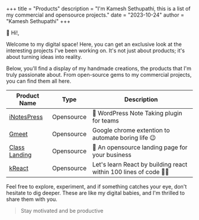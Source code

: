 +++ 
title = "Products"
description = "I'm Kamesh Sethupathi, this is a list of my commercial and opensource projects."
date = "2023-10-24"
author = "Kamesh Sethupathi"
+++

👋 Hi!,

Welcome to my digital space! Here, you can get an exclusive look at the interesting projects I've been working on. It's not just about products; it's about turning ideas into reality.

Below, you'll find a display of my handmade creations, the products that I'm truly passionate about. From open-source gems to my commercial projects, you can find them all here.

| Product Name | Type | Description |
|---|---|---|
| [iNotesPress](https://github.com/git-kamesh/iNotesPress) | Opensource | 📝 WordPress Note Taking plugin for teams |
| [Gmeet](https://github.com/git-kamesh/gmeet) | Opensource | Google chrome extention to automate boring life 😉 |
| [Class Landing](https://github.com/git-kamesh/classic-landing) | Opensource | 🚀 An opensource landing page for your business |
| [kReact](https://github.com/git-kamesh/kReact) | Opensource | Let's learn React by building react within 100 lines of code 🏂🏻|

Feel free to explore, experiment, and if something catches your eye, don't hesitate to dig deeper. These are like my digital babies, and I'm thrilled to share them with you.

> Stay motivated and be productive


<!-- ### Upcomming products - One Brand One Voice

| Product Name | Type | Description |
|---|---|---|
| Forms | Commercial | Powerful form building, made easy. |
| Product | Commercial | Product updates, made easy. |
| Rewards | Commercial | Boost your referrals with powerful rewards, made easy. |
| Public Relations | Commercial | PR, made easy. |
| Analytics | Commercial | Privacy focused analytics, made easy. |
| Buddy | Commercial | Team culture, made easy. |
| Unclutter | Commercial | BI for everyone, made easy. | -->